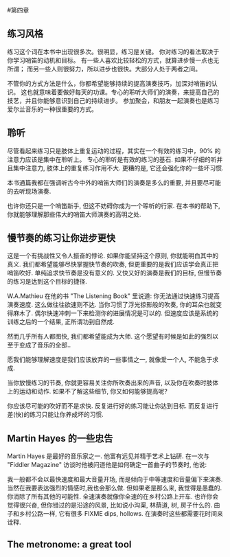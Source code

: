 #第四章

## 练习风格

练习这个词在本书中出现很多次。很明显，练习是关键。
你对练习的看法取决于你学习哨笛的动机和目标。
有一些人喜欢比较轻松的方式，就算进步慢一点也无所谓；
而另一些人则很努力，所以进步也很快。大部分人处于两者之间。

不管你的方式方法是什么，你都希望能够持续的提高演奏技巧，加深对哨笛的认识。
这也就意味着要做好每天的功课。专心的聆听大师们的演奏，来提高自己的技艺，并且你能够意识到自己的持续进步。
参加聚会，和朋友一起演奏也是练习爱尔兰音乐的一种很重要的方式。

## 聆听
尽管看起来练习只是肢体上重复运动的过程，其实在一个有效的练习中，90% 的注意力应该是集中在聆听上。
专心的聆听是有效的练习的基石. 如果不仔细的听并且集中注意力, 肢体上的重复练习作用不大. 更糟的是, 它还会强化你的一些坏习惯.

本书通篇我都在强调听古今中外的哨笛大师们的演奏是多么的重要, 并且要尽可能的去听现场演奏.

也许你还只是一个哨笛新手, 但这不妨碍你成为一个聆听的行家. 在本书的帮助下, 你就能够理解那些伟大的哨笛大师演奏的高明之处.

## 慢节奏的练习让你进步更快

这是一个有挑战性又令人振奋的悖论. 如果你能坚持这个原则, 你就能明白其中的真义. 我们都希望能够尽快掌握快节奏的吹奏, 但更重要的是我们应该学会真正把哨笛吹好. 单纯追求快节奏是没有意义的. 又快又好的演奏是我们的目标, 但慢节奏的练习是达到这个目标的捷径.

W.A.Mathieu 在他的书 "The Listening Book" 里说道:
	你无法通过快速练习提高演奏速度. 这么做往往欲速则不达. 当你习惯了浮光掠影般的吹奏, 你的耳朵也就变得麻木了. 偶尔快速冲刺一下来检测你的进展情况是可以的. 但速度应该是系统的训练之后的一个结果, 正所谓功到自然成.

然而几乎所有人都图快, 我们都希望能成为大师. 这个愿望有时候是如此的强烈以至于变成了音乐的全部..

愿我们能够理解速度是我们应该放弃的一些事情之一, 就像爱一个人, 不能急于求成.


当你放慢练习的节奏, 你就更容易关注你所吹奏出来的声音, 以及你在吹奏时肢体上的运动和动作. 如果不了解这些细节, 你又如何能够提高呢?

你应该尽可能的吹好而不是求快. 反复进行好的练习能让你达到目标. 而反复进行差(快)的练习只能让你养成坏的习惯.

## Martin Hayes 的一些忠告

Martin Hayes 是最好的音乐家之一. 他富有远见并精于艺术上钻研. 在一次与 "Fiddler Magazine" 访谈时他被问道他是如何确定一首曲子的节奏时, 他说:

我一般都不会以最快速度和最大音量开场, 而是倾向于中等速度和音量偏下来演奏. 当然在我要表达强烈的情感时,我也会那么做. 但如果老是那么来, 我觉得是愚蠢的. 你消除了所有其他的可能性. 全速演奏就像你全速的在乡村公路上开车. 也许你会觉得很兴奋, 但你错过的是沿途的风景, 比如说小沟渠, 林荫道, 树, 房子什么的. 曲子和乡村公路一样, 它有很多 FIXME dips, hollows. 在演奏时这些都需要花时间来诠释. 

## The metronome: a great tool